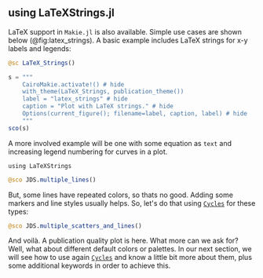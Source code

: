 ## using LaTeXStrings.jl

LaTeX support in `Makie.jl` is also available.
Simple use cases are shown below (@fig:latex_strings).
A basic example includes LaTeX strings for x-y labels and legends:

```jl
@sc LaTeX_Strings()
```

```jl
s = """
    CairoMakie.activate!() # hide
    with_theme(LaTeX_Strings, publication_theme())
    label = "latex_strings" # hide
    caption = "Plot with LaTeX strings." # hide
    Options(current_figure(); filename=label, caption, label) # hide
    """
sco(s)
```

A more involved example will be one with some equation as `text` and increasing legend numbering for curves in a plot.

```
using LaTeXStrings
```

```jl
@sco JDS.multiple_lines()
```

But, some lines have repeated colors, so thats no good.
Adding some markers and line styles usually helps.
So, let's do that using [`Cycles`](http://makie.juliaplots.org/stable/theming.html#Cycles) for these types:

```jl
@sco JDS.multiple_scatters_and_lines()
```

And voilà.
A publication quality plot is here.
What more can we ask for?
Well, what about different default colors or palettes.
In our next section, we will see how to use again [`Cycles`](http://makie.juliaplots.org/stable/theming.html#Cycles) and know a little bit more about them, plus some additional keywords in order to achieve this.

